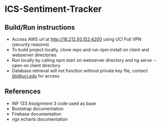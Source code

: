 # ICS-Sentiment-Tracker
## Build/Run instructions
* Access AWS url at http://18.212.93.152:4200 using UCI Full VPN (security reasons)
* To build project locally, clone repo and run npm install on client and webserver directories
* Run locally by calling npm start on webserver directory and ng serve --open on client directory
* Database retrieval will not function without private key file, contact jjbi@uci.edu for access
## References
* INF 133 Assignment 3 code used as base
* Bootstrap documentation
* Firebase documentation
* ngx echarts documentation